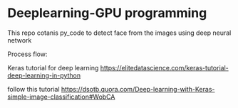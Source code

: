 # Deeplearning-GPU programming

This repo cotanis py_code to detect face from the images using deep neural network

Process flow:


Keras tutorial for deep learning
https://elitedatascience.com/keras-tutorial-deep-learning-in-python

follow this tutorial
https://dsotb.quora.com/Deep-learning-with-Keras-simple-image-classification#WobCA
